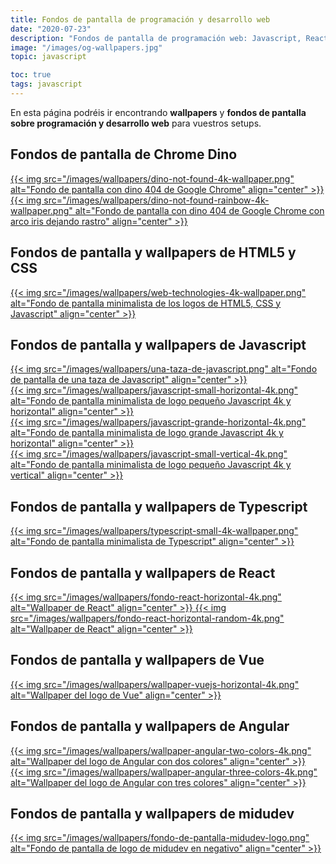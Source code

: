```yaml
---
title: Fondos de pantalla de programación y desarrollo web
date: "2020-07-23"
description: "Fondos de pantalla de programación web: Javascript, React, CSS, HTML y más."
image: "/images/og-wallpapers.jpg"
topic: javascript

toc: true
tags: javascript
---
```


En esta página podréis ir encontrando **wallpapers** y **fondos de pantalla sobre programación y desarrollo web** para vuestros setups.

## Fondos de pantalla de Chrome Dino

<a href="/images/wallpapers/dino-not-found-4k-wallpaper.png" download>
  {{< img src="/images/wallpapers/dino-not-found-4k-wallpaper.png" alt="Fondo de pantalla con dino 404 de Google Chrome" align="center" >}}
</a>

<a href="/images/wallpapers/dino-not-found-rainbow-4k-wallpaper.png" download>
  {{< img src="/images/wallpapers/dino-not-found-rainbow-4k-wallpaper.png" alt="Fondo de pantalla con dino 404 de Google Chrome con arco iris dejando rastro" align="center" >}}
</a>

## Fondos de pantalla y wallpapers de HTML5 y CSS

<a href="/images/wallpapers/web-technologies-4k-wallpaper.png" download>
  {{< img src="/images/wallpapers/web-technologies-4k-wallpaper.png" alt="Fondo de pantalla minimalista de los logos de HTML5, CSS y Javascript" align="center" >}}
</a>

## Fondos de pantalla y wallpapers de Javascript

<a href='/images/wallpapers/una-taza-de-javascript.png' download>
  {{< img src="/images/wallpapers/una-taza-de-javascript.png" alt="Fondo de pantalla de una taza de Javascript" align="center" >}}
</a>
<br>
<a href="/images/wallpapers/javascript-small-horizontal-4k.png" download>
  {{< img src="/images/wallpapers/javascript-small-horizontal-4k.png" alt="Fondo de pantalla minimalista de logo pequeño Javascript 4k y horizontal" align="center" >}}
</a>
<br>
<a href='/images/wallpapers/javascript-grande-horizontal-4k.png' download>
  {{< img src="/images/wallpapers/javascript-grande-horizontal-4k.png" alt="Fondo de pantalla minimalista de logo grande Javascript 4k y horizontal" align="center" >}}
</a>
<br>
<a href='/images/wallpapers/javascript-small-vertical-4k.png' download>
  {{< img src="/images/wallpapers/javascript-small-vertical-4k.png" alt="Fondo de pantalla minimalista de logo pequeño Javascript 4k y vertical" align="center" >}}
</a>

## Fondos de pantalla y wallpapers de Typescript

<a href="/images/wallpapers/typescript-small-4k-wallpaper.png" download>
  {{< img src="/images/wallpapers/typescript-small-4k-wallpaper.png" alt="Fondo de pantalla minimalista de Typescript" align="center" >}}
</a>

## Fondos de pantalla y wallpapers de React

<a href="/images/wallpapers/fondo-react-horizontal-4k.png" download>
  {{< img src="/images/wallpapers/fondo-react-horizontal-4k.png" alt="Wallpaper de React" align="center" >}}
</a>

<a href="/images/wallpapers/fondo-react-horizontal-random-4k.png" download>
  {{< img src="/images/wallpapers/fondo-react-horizontal-random-4k.png" alt="Wallpaper de React" align="center" >}}
</a>

## Fondos de pantalla y wallpapers de Vue

<a href="/images/wallpapers/wallpaper-vuejs-horizontal-4k.png" download>
  {{< img src="/images/wallpapers/wallpaper-vuejs-horizontal-4k.png" alt="Wallpaper del logo de Vue" align="center" >}}
</a>

## Fondos de pantalla y wallpapers de Angular

<a href="/images/wallpapers/wallpaper-angular-two-colors-4k.png" download>
  {{< img src="/images/wallpapers/wallpaper-angular-two-colors-4k.png" alt="Wallpaper del logo de Angular con dos colores" align="center" >}}
</a>

<br />

<a href="/images/wallpapers/wallpaper-angular-three-colors-4k.png" download>
  {{< img src="/images/wallpapers/wallpaper-angular-three-colors-4k.png" alt="Wallpaper del logo de Angular con tres colores" align="center" >}}
</a>

## Fondos de pantalla y wallpapers de midudev

<a href="/images/wallpapers/fondo-de-pantalla-midudev-logo.png" download>
  {{< img src="/images/wallpapers/fondo-de-pantalla-midudev-logo.png" alt="Fondo de pantalla de logo de midudev en negativo" align="center" >}}
</a>
